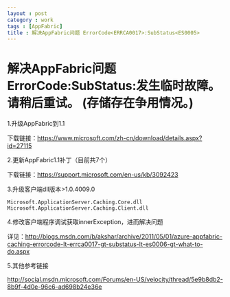 ```yaml
---
layout : post
category : work
tags : [AppFabric]
title : 解决AppFabric问题 ErrorCode<ERRCA0017>:SubStatus<ES0005>
---
```


# 解决AppFabric问题 ErrorCode<ERRCA0017>:SubStatus<ES0005>:发生临时故障。请稍后重试。 (存储存在争用情况。)<a id="sec-3" name="sec-3"></a>

1.升级AppFabric到1.1

下载链接：<https://www.microsoft.com/zh-cn/download/details.aspx?id=27115>

2.更新AppFabric1.1补丁（目前共7个）

下载链接：<https://support.microsoft.com/en-us/kb/3092423>

3.升级客户端dll版本>1.0.4009.0

    Microsoft.ApplicationServer.Caching.Core.dll
    Microsoft.ApplicationServer.Caching.Client.dll

4.修改客户端程序调试获取innerException，进而解决问题

详见：<http://blogs.msdn.com/b/akshar/archive/2011/05/01/azure-appfabric-caching-errorcode-lt-errca0017-gt-substatus-lt-es0006-gt-what-to-do.aspx>

5.其他参考链接

<http://social.msdn.microsoft.com/Forums/en-US/velocity/thread/5e9b8db2-8b9f-4d0e-96c6-ad698b24e36e>
